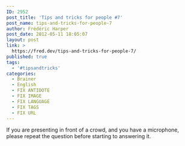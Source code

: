 ```yaml
---
ID: 2952
post_title: 'Tips and tricks for people #7'
post_name: tips-and-tricks-for-people-7
author: Frédéric Harper
post_date: 2012-05-11 18:05:07
layout: post
link: >
  https://fred.dev/tips-and-tricks-for-people-7/
published: true
tags:
  - '#tipsandtricks'
categories:
  - Brainer
  - English
  - FIX ANTIDOTE
  - FIX IMAGE
  - FIX LANGUAGE
  - FIX TAGS
  - FIX URL
---
```

<p>If you are presenting in front of a crowd, and you have a microphone, please repeat the question before starting to answering it.</p> 